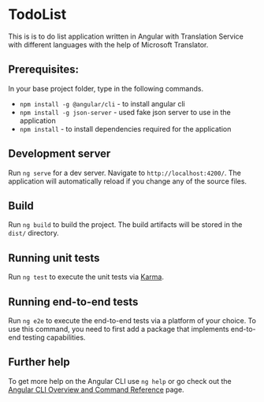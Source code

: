 # TodoList

This is is to do list application written in Angular with Translation Service with different languages with the help of Microsoft Translator.

## Prerequisites:

In your base project folder, type in the following commands.

- `npm install -g @angular/cli` - to install angular cli
- `npm install -g json-server` - used fake json server to use in the application
- `npm install` - to install dependencies required for the application

## Development server

Run `ng serve` for a dev server. Navigate to `http://localhost:4200/`. The application will automatically reload if you change any of the source files.

## Build

Run `ng build` to build the project. The build artifacts will be stored in the `dist/` directory.

## Running unit tests

Run `ng test` to execute the unit tests via [Karma](https://karma-runner.github.io).

## Running end-to-end tests

Run `ng e2e` to execute the end-to-end tests via a platform of your choice. To use this command, you need to first add a package that implements end-to-end testing capabilities.

## Further help

To get more help on the Angular CLI use `ng help` or go check out the [Angular CLI Overview and Command Reference](https://angular.io/cli) page.
